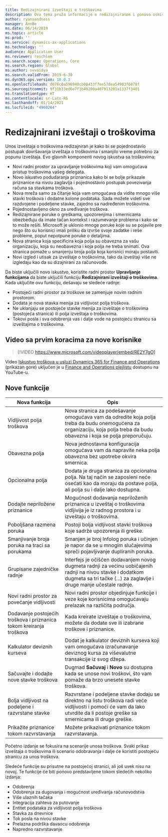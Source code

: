 ```yaml
---
title: Redizajnirani izveštaji o troškovima
description: Ova tema pruža informacije o redizajniranom i ponovo osmišljenom iskustvu za unos izveštaja o troškovima u usluzi Microsoft Dynamics 365 Finance. Novo iskustvo pojednostavljuje postupak popunjavanja izveštaja o troškovima i smanjuje vreme koje je potrebno za to.
author: ryansandness
manager: AnnBe
ms.date: 06/14/2019
ms.topic: article
ms.prod: ''
ms.service: dynamics-ax-applications
ms.technology: ''
audience: Application User
ms.reviewer: roschlom
ms.search.scope: Operations, Core
ms.search.region: Global
ms.author: suvaidya
ms.search.validFrom: 2019-6-30
ms.dyn365.ops.version: 10.0.3
ms.openlocfilehash: d076c0a596940cb08433f7ee57dea54903f6078f
ms.sourcegitcommit: 9f31b33ed6e7f1b49200a407913201a1337f3401
ms.translationtype: HT
ms.contentlocale: sr-Latn-RS
ms.lasthandoff: 01/14/2021
ms.locfileid: "4960264"
---
```

# <a name="redesigned-expense-reports"></a>Redizajnirani izveštaji o troškovima

Unos izveštaja o troškovima redizajniran je kako bi se pojednostavio postupak dovršavanja izveštaja o troškovima i smanjilo vreme potrebno za popunu izveštaja. Evo glavnih komponenti novog iskustva sa troškovima:

- Novi radni prostor za upravljanje troškovima koji vam omogućava pristup troškovima vašeg delegata.
- Novo iskustvo podudaranja priznanica kako bi se bolje prikazale priznanice na nivou zaglavlja i pojednostavio postupak povezivanja računa sa stavkama troškova.
- Nova mreža samo za čitanje koja vam omogućava da vidite mnogo više stavki troškova i dodatne kolone podataka. Sada možete videti sve razdvojene i podeljene stavke, zajedno sa nadređenim troškovima.
- Pojednostavljeno okno za uređivanje troškova.
- Redizajnirane poruke o greškama, upozorenjima i smernicama obezbeđuju da imate tačan kontekst i razumevanje problema i kako se to može rešiti. Microsoft je uklonio mnoge poruke koje su se pojavile pre nego što su korisnici imali priliku da izvrše svoje zadatke i reše probleme, poput nepotpune poruke o detaljima.
- Nova stranica koja specificira koja polja su obavezna za vašu organizaciju, koja su neobavezna i koja polja ne treba snimati. Ova stranica pomaže u smanjenju broja polja koja korisnici moraju postaviti.
- Novi izgled i utisak za izveštaje o troškovima, tako da izveštaji više ne izgledaju kao da su dizajnirani za računovođe.

Da biste uključili novo iskustvo, koristite radni prostor **Upravljanje funkcijama** da biste uključili funkciju **Redizajnirani izveštaji o troškovima**. Kada uključite ovu funkciju, dešavaju se sledeće radnje:

- Postojeći radni prostor za troškove se zamenjuje novim radnim prostorom.
- Dodata je nova stavka menija za vidljivost polja troškova.
- Ne uklanjaju se postojeće stavke menija za izveštaje o troškovima (postojeća stranica) ili polja izveštaja o troškovima.
- Tokovi posla i sva odobrenja vas i dalje vode na postojeću stranicu sa izveštajima o troškovima.

## <a name="getting-started-video-for-new-users"></a>Video sa prvim koracima za nove korisnike

> [!VIDEO https://www.microsoft.com/videoplayer/embed/RE2Y7gO]

Video [Iskustvo troškova u usluzi Dynamics 365 for Finance and Operations](https://youtu.be/Ocy-MsTvEE0) (prikazan gore) uključen je u [Finance and Operations plejlistu](https://www.youtube.com/playlist?list=PLcakwueIHoT_SYfIaPGoOhloFoCXiUSyW) dostupnu na YouTube-u.

## <a name="new-features"></a>Nove funkcije

| Nova funkcija | Opis |
|---|----|
| Vidljivost polja troškova | Nova stranica za podešavanje omogućava vam da odredite koja polja treba da budu onemogućena za organizaciju, koja polja treba da budu obavezna i koja se polja preporučuju. |
| Obavezna polja | Nova jednostavna konfiguracija omogućava vam da napravite neka polja obavezna bez upotrebe okvira smernica. |
| Opcionalna polja | Dodata je druga stranica za opcionalna polja. Na taj način se zaposleni neće osećati kao da moraju da postave polja, ali polja su i dalje lako dostupna. |
| Dodajte nepriložene priznanice | Mogućnost dodavanja nepriloženih priznanica u izveštaj o troškovima vidljivija je iz radnog prostora i u izveštaju o troškovima. |
| Poboljšana razmena poruka | Postoji bolja vidljivost stavki troškova koje sadrže upozorenja ili greške. |
| Smanjivanje broja poruka na traci sa porukama| Smanjen je broj Infolog poruka i učinjen je napor da se u mnogim slučajevima spreči pojavljivanje dupliranih poruka. |
| Grupisane zajedničke radnje | Interfejs je očišćen dodavanjem novog dugmeta radnji za većinu uobičajenih radnji na nivou stavke i dodatkom dugmeta sa tri tačke (...) za zaglavlje i druge manje učestale radnje. |
| Novi radni prostor za povećanje vidljivosti | Novi radni prostor objedinjuje funkcije i veze koje korisnicima omogućavaju prelazak na različita područja. |
| Dodavanje postojećih troškova i priznanica tokom kreiranja troškova | Kada kreirate izveštaje o troškovima, možete da dodate sve ili izabrane troškove i priznanice. |
| Kalkulator deviznih kurseva | Dodat je kalkulator deviznih kurseva koji vam omogućava izračunavanje deviznog kursa za viševalutne transakcije iz svog džepa. |
| Sačuvajte i dodajte nove stavke troškova | Dugmad **Sačuvaj** i **Novo** su dostupna kada se unose novi troškovi, što vam pomaže da brzo unesete stavke troškova. |
| Bolja vidljivost na podeljene i razvrstane stavke | Razvrstane i podeljene stavke dodaju se direktno na listu troškova radi veće vidljivosti i pomoći će vam da lako utvrdite da li postoje greške sa smernicama ili druge greške. |
| Prikažite priznanice tokom razvrstavanja | Možete prikazivati priznanice tokom razvrstavanja. |

Početno izdanje se fokusira na scenarije unosa troškova. Svaki prikaz izveštaja o troškovima ili scenario odobravanja i dalje će koristiti postojeću stranicu za unos troškova.

Sledeće funkcije su prisutne na postojećoj stranici, ali još uvek nisu na novoj. Te funkcije će biti ponovo predstavljene tokom sledećih nekoliko izdanja:

- Odobrenja
- Odobrenja za dugovanja i mogućnost uređivanja računovodstva
- Više ulaznih tačaka
- Integracija zahteva za putovanje
- Entitet podataka za vidljivost polja troškova
- Stavka za dnevnice
- Tok posla na nivou stavke
- Prelazna podrška davaocu odobrenja
- Napredno razvrstavanje
